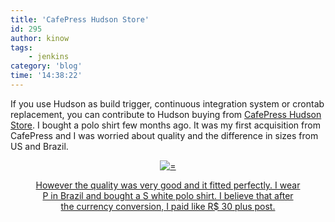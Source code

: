 ```yaml
---
title: 'CafePress Hudson Store'
id: 295
author: kinow
tags: 
    - jenkins
category: 'blog'
time: '14:38:22'
---
```

If you use Hudson as build trigger, continuous integration system or crontab replacement, you can contribute to Hudson buying from <a title="CafePress Hudson Store" href="http://www.cafepress.com/hudson_ci/">CafePress Hudson Store</a>. I bought a polo shirt few months ago. It was my first acquisition from CafePress and I was worried about quality and the difference in sizes from US and Brazil.

<div class='row'>
<div class="ui container" style='text-align: center;'>
<figure>
<a href="/assets/posts{{page.path | remove: ".md" | remove: "_posts" }}/190746197v3_150x150_Front_Color-White.png" rel="prettyPhoto" class="thumbnail" title="">
<img class="ui fluid image" src="/assets/posts{{page.path | remove: ".md" | remove: "_posts" }}/190746197v3_150x150_Front_Color-White.png" alt="=" />


However the quality was very good and it fitted perfectly. I wear P in Brazil and bought a S white polo shirt. I believe that after the currency conversion, I paid like R$ 30 plus post.
